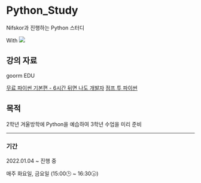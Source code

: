 # Python_Study
Nifskor과 진행하는 Python 스터디

With <a href="https://thelight0804.notion.site/Python-57e914b69ad549aeb4bff3315a811690" target="Notion"><img src="https://img.shields.io/badge/Notion-000000?style=flat-square&logo=Notion&logoColor=white"/></a>


## 강의 자료
goorm EDU

[무료 파이썬 기본편 - 6시간 뒤면 나도 개발자](https://edu.goorm.io/learn/lecture/19917/%EB%AC%B4%EB%A3%8C-%ED%8C%8C%EC%9D%B4%EC%8D%AC-%EA%B8%B0%EB%B3%B8%ED%8E%B8-6%EC%8B%9C%EA%B0%84-%EB%92%A4%EB%A9%B4-%EB%82%98%EB%8F%84-%EA%B0%9C%EB%B0%9C%EC%9E%90)
[점프 투 파이썬](https://wikidocs.net/book/1)

## 목적
2학년 겨울방학에 Python을 예습하여 3학년 수업을 미리 준비

------------

### 기간
2022.01.04 ~ 진행 중

매주 화요일, 금요일 (15:00🕒 ~ 16:30🕟)

